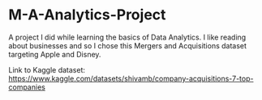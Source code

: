 # M-A-Analytics-Project
A project I did while learning the basics of Data Analytics. I like reading about businesses and so I chose this Mergers and Acquisitions dataset targeting Apple and Disney. 

Link to Kaggle dataset: https://www.kaggle.com/datasets/shivamb/company-acquisitions-7-top-companies
